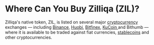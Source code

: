 # Where Can You Buy Zilliqa \(ZIL\)?

Zilliqa's native token, ZIL, is listed on several major [cryptocurrency](https://coinmarketcap.com/alexandria/article/what-are-cryptocurrencies) exchanges — including [Binance](https://coinmarketcap.com/exchanges/binance/), [Huobi](https://coinmarketcap.com/exchanges/huobi-global/), [Bitfinex](https://coinmarketcap.com/exchanges/bitfinex/), [KuCoin ](https://coinmarketcap.com/exchanges/kucoin/)and Bithumb — where it is available to be traded against fiat currencies, [stablecoins](https://coinmarketcap.com/alexandria/article/what-is-a-stablecoin) and other cryptocurrencies.  



